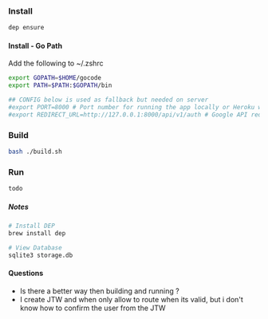 ### Install
````bash
dep ensure
````

#### Install - Go Path
Add the following to ~/.zshrc
````bash
export GOPATH=$HOME/gocode
export PATH=$PATH:$GOPATH/bin

## CONFIG below is used as fallback but needed on server
#export PORT=8000 # Port number for running the app locally or Heroku will fill this
#export REDIRECT_URL=http://127.0.0.1:8000/api/v1/auth # Google API redirect URL
````

### Build
````bash
bash ./build.sh
````

### Run
````bash
todo
````


##### Notes
````bash
# Install DEP
brew install dep

# View Database
sqlite3 storage.db
````


#### Questions
* Is there a better way then building and running ?
* I create JTW and when only allow to route when its valid, but i don't know how to confirm the user from the JTW
